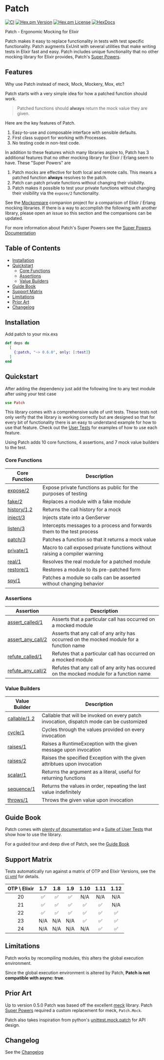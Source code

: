 # Patch

[![CI](https://github.com/ihumanable/patch/workflows/CI/badge.svg)](https://github.com/ihumanable/patch/actions)
[![Hex.pm Version](http://img.shields.io/hexpm/v/patch.svg?style=flat)](https://hex.pm/packages/patch)
[![Hex.pm License](http://img.shields.io/hexpm/l/patch.svg?style=flat)](https://hex.pm/packages/patch)
[![HexDocs](https://img.shields.io/badge/HexDocs-Yes-blue)](https://hexdocs.pm/patch)

Patch - Ergonomic Mocking for Elixir

Patch makes it easy to replace functionality in tests with test specific functionality.  Patch augments ExUnit with several utilities that make writing tests in Elixir fast and easy.  Patch includes unique functionality that no other mocking library for Elixir provides, Patch's [Super Powers](#super-powers).

## Features

Why use Patch instead of meck, Mock, Mockery, Mox, etc?  

Patch starts with a very simple idea for how a patched function should work.

> Patched functions should **always** return the mock value they are given.

Here are the key features of Patch.

1. Easy-to-use and composable interface with sensible defaults.
2. First class support for working with Processes.
3. No testing code in non-test code.

In addition to these features which many libraries aspire to, Patch has 3 additional features that no other mocking library for Elixir / Erlang seem to have.  These "Super Powers" are 

1. Patch mocks are effective for both local and remote calls.  This means a patched function **always** resolves to the patch.
2. Patch can patch private functions without changing their visibility.
3. Patch makes it possible to test your private functions without changing their visibility via the `expose/2` functionality.  

See the [Mockompare](https://github.com/ihumanable/mockompare) companion project for a comparison of Elixir / Erlang mocking libraries.  If there is a way to accomplish the following with another library, please open an issue so this section and the comparisons can be updated.

For more information about Patch's Super Powers see the [Super Powers Documentation](https://hexdocs.pm/patch/super-powers.html)

## Table of Contents

- [Installation](#installation)
- [Quickstart](#quickstart)
  - [Core Functions](#core-functions)
  - [Assertions](#assertions)
  - [Value Builders](#value-builders)
- [Guide Book](#guide-book)
- [Support Matrix](#support-matrix)
- [Limitations](#limitations)
- [Prior Art](#prior-art)
- [Changelog](#changelog)
## Installation

Add patch to your mix.exs

```elixir
def deps do
  [
    {:patch, "~> 0.6.0", only: [:test]}
  ]
end
```

## Quickstart

After adding the dependency just add the following line to any test module after using your test case

```elixir
use Patch
```

This library comes with a comprehensive suite of unit tests.  These tests not only verify that the library is working correctly but are designed so that for every bit of functionality there is an easy to understand example for how to use that feature.  Check out the [User Tests](https://github.com/ihumanable/patch/tree/master/test/user) for examples of how to use each feature.

Using Patch adds 10 core functions, 4 assertions, and 7 mock value builders to the test.

### Core Functions

| Core Function                                                | Description                                                                |
|--------------------------------------------------------------|----------------------------------------------------------------------------|
| [expose/2](https://hexdocs.pm/patch/Patch.html#expose/2)     | Expose private functions as public for the purposes of testing             |
| [fake/2](https://hexdocs.pm/patch/Patch.html#fake/2)         | Replaces a module with a fake module                                       |
| [history/1,2](https://hexdocs.pm/patch/Patch.html#history/2) | Returns the call history for a mock                                        |
| [inject/3](https://hexdocs.pm/patch/Patch.html#inject/3)     | Injects state into a GenServer                                             |
| [listen/3](https://hexdocs.pm/patch/Patch.html#listen/3)     | Intercepts messages to a process and forwards them to the test process     |
| [patch/3](https://hexdocs.pm/patch/Patch.html#patch/3)       | Patches a function so that it returns a mock value                         |
| [private/1](https://hexdocs.pm/patch/Patch.html#private/1)   | Macro to call exposed private functions without raising a compiler warning |
| [real/1](https://hexdocs.pm/patch/Patch.html#real/1)         | Resolves the real module for a patched module                              |
| [restore/1](https://hexdocs.pm/patch/Patch.html#restore/1)   | Restores a module to its pre-patched form                                  |
| [spy/1](https://hexdocs.pm/patch/Patch.html#spy/1)           | Patches a module so calls can be asserted without changing behavior        |

### Assertions

| Assertion                                                                  | Description                                                                              |
|----------------------------------------------------------------------------|------------------------------------------------------------------------------------------|
| [assert_called/1](https://hexdocs.pm/patch/Patch.html#assert_called/1)     | Asserts that a particular call has occurred on a mocked module                           |
| [assert_any_call/2](https://hexdocs.pm/patch/Patch.html#assert_any_call/2) | Asserts that any call of any arity has occurred on the mocked module for a function name |
| [refute_called/1](https://hexdocs.pm/patch/Patch.html#refute_called/1)     | Refutes that a particular call has occurred on a mocked module                           |
| [refute_any_call/2](https://hexdocs.pm/patch/Patch.html#refute_any_call/2) | Refutes that any call of any arity has occured on the mocked module for a function name  |

### Value Builders

| Value Builder                                                             | Description                                                                              |
|---------------------------------------------------------------------------|------------------------------------------------------------------------------------------|
| [callable/1,2](https://hexdocs.pm/patch/Patch.Mock.Value.html#callable/2) | Callable that will be invoked on every patch invocation, dispatch mode can be customized |
| [cycle/1](https://hexdocs.pm/patch/Patch.Mock.Value.html#cycle/1)         | Cycles through the values provided on every invocation                                   |
| [raises/1](https://hexdocs.pm/patch/Patch.Mock.Value.html#raises/1)       | Raises a RuntimeException with the given message upon invocation                         |
| [raises/2](https://hexdocs.pm/patch/Patch.Mock.Value.html#raises/2)       | Raises the specified Exception with the given attribtues upon invocation                 |
| [scalar/1](https://hexdocs.pm/patch/Patch.Mock.Value.html#scalar/1)       | Returns the argument as a literal, useful for returning functions                        |
| [sequence/1](https://hexdocs.pm/patch/Patch.Mock.Value.html#sequence/2)   | Returns the values in order, repeating the last value indefinitely                       |
| [throws/1](https://hexdocs.pm/patch/Patch.Mock.Value.html#throws/1)       | Throws the given value upon invocation                                                   |


## Guide Book

Patch comes with [plenty of documentation](https://hexdocs.pm/patch) and a [Suite of User Tests](https://github.com/ihumanable/patch/tree/master/test/user) that show how to use the library.  

For a guided tour and deep dive of Patch, see the [Guide Book](https://hexdocs.pm/patch/guide-book.html)

## Support Matrix

Tests automatically run against a matrix of OTP and Elixir Versions, see the [ci.yml](https://github.com/ihumanable/patch/tree/master/.github/workflows/ci.yml) for details.

| OTP \ Elixir | 1.7  | 1.8  | 1.9  | 1.10 | 1.11 | 1.12 |
|:------------:|:----:|:----:|:----:|:----:|:----:|:----:|
| 20           | ✅   | ✅   | ✅   | N/A  | N/A  | N/A  |
| 21           | ✅   | ✅   | ✅   | ✅   | ✅   | N/A  |
| 22           | ✅   | ✅   | ✅   | ✅   | ✅   | ✅   |
| 23           | N/A  | N/A  | N/A  | ✅   | ✅   | ✅   |
| 24           | N/A  | N/A  | N/A  | N/A  | ✅   | ✅   |

## Limitations

Patch works by recompiling modules, this alters the global execution environment. 

Since the global execution environment is altered by Patch, **Patch is not compatible with async: true**.

## Prior Art

Up to version 0.5.0 Patch was based off the excellent [meck](https://hex.pm/packages/meck) library.  Patch [Super Powers](https://hexdocs.pm/patch/super-powers.html) required a custom replacement for meck, `Patch.Mock`.  

Patch also takes inspiration from python's [unittest.mock.patch](https://docs.python.org/3/library/unittest.mock.html#patch) for API design.
## Changelog

See the [Changelog](CHANGELOG.md)